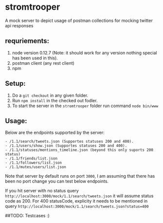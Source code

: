 # stromtrooper
A mock server to depict usage of postman collections for mocking twitter api responses

## requriements:
1. node version 0.12.7 (Note: it should work for any version nothing special has been used in this).
2. postman client (any rest client)
3. npm 

## Setup:
1. Do a `git checkout` in any given folder.
2. Run `npm install` in the checked out fodler.
3. To start the server in the `stromtrooper` folder run command `node bin/www`

## Usage:
Below are the endpoints supported by the server:
```
- /1.1/search/tweets.json (Supportes statuses 200 and 400).
- /1.1/users/show.json (Supportes statuses 200 and 400).
- /1.1/statuses/mentions_timeline.json (beyond this only suports 200 status)
- /1.1/friends/list.json
- /1.1/followers/list.json
- /1.1/mutes/users/list.json
```

Note that server by default runs on port `3000`, I am assuming that there has been no port change you can test below endpoints.

If you hit server with no status query `http://localhost:3000/mock/1.1/search/tweets.json` it will assume status code as 200.
For 400 statusCode, explicity it needs to be mentioned in query `http://localhost:3000/mock/1.1/search/tweets.json?status=400`

##TODO:
Testcases :)
